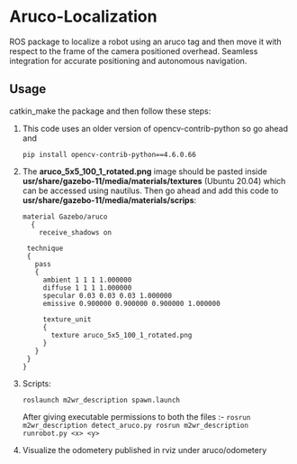 # Aruco-Localization

ROS package to localize a robot using an aruco tag and then move it with respect to the frame of the camera positioned overhead.
Seamless integration for accurate positioning and autonomous navigation.

## Usage
catkin_make the package and then follow these steps:

1. This code uses an older version of opencv-contrib-python so go ahead and

       pip install opencv-contrib-python==4.6.0.66

 


2. The **aruco_5x5_100_1_rotated.png** image should be pasted inside **usr/share/gazebo-11/media/materials/textures** (Ubuntu 20.04) which can be accessed using nautilus.
   Then go ahead and add this code to **usr/share/gazebo-11/media/materials/scrips**:

   
       material Gazebo/aruco
         {
           receive_shadows on
      
        technique
        {
          pass
          {
            ambient 1 1 1 1.000000
            diffuse 1 1 1 1.000000
            specular 0.03 0.03 0.03 1.000000 
            emissive 0.900000 0.900000 0.900000 1.000000
      
            texture_unit
            {
              texture aruco_5x5_100_1_rotated.png
            }
          }
        }
       }

4. Scripts:

       roslaunch m2wr_description spawn.launch
   After giving executable permissions to both the files :-
       ```rosrun m2wr_description detect_aruco.py
       rosrun m2wr_description runrobot.py <x> <y>```


6. Visualize the odometery published in rviz under aruco/odometery
  
